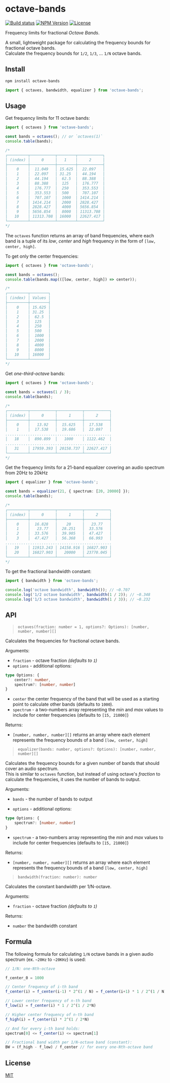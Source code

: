 # octave-bands

[![Build status](https://github.com/dimadeveatii/octave-bands/actions/workflows/ci.yml/badge.svg?branch=main)](https://github.com/dimadeveatii/octave-bands/actions/workflows/ci.yml?query=branch%3Amain++)
[![NPM Version](https://img.shields.io/npm/v/octave-bands.svg)](https://npmjs.org/package/octave-bands)
[![License](https://img.shields.io/npm/l/octave-bands)](https://github.com/dimadeveatii/octave-bands/blob/main/LICENSE)

Frequency limits for fractional _Octave Bands_.

A small, lightweight package for calculating the frequency bounds for fractional octave bands.  
Calculate the frequency bounds for `1/2`, `1/3`, ... `1/N` octave bands.

## Install

```sh
npm install octave-bands
```

```ts
import { octaves, bandwidth, equalizer } from 'octave-bands';
```

## Usage

Get frequency limits for 11 octave bands:

```ts
import { octaves } from 'octave-bands';

const bands = octaves(); // or `octaves(1)`
console.table(bands);

/*
┌─────────┬───────────┬────────┬───────────┐
│ (index) │     0     │   1    │     2     │
├─────────┼───────────┼────────┼───────────┤
│    0    │  11.049   │ 15.625 │  22.097   │
│    1    │  22.097   │ 31.25  │  44.194   │
│    2    │  44.194   │  62.5  │  88.388   │
│    3    │  88.388   │  125   │  176.777  │
│    4    │  176.777  │  250   │  353.553  │
│    5    │  353.553  │  500   │  707.107  │
│    6    │  707.107  │  1000  │ 1414.214  │
│    7    │ 1414.214  │  2000  │ 2828.427  │
│    8    │ 2828.427  │  4000  │ 5656.854  │
│    9    │ 5656.854  │  8000  │ 11313.708 │
│   10    │ 11313.708 │ 16000  │ 22627.417 │
└─────────┴───────────┴────────┴───────────┘
*/
```

The `octaves` function returns an array of band frequencies, where each band is a tuple of its _low_, _center_ and _high_ frequency in the form of `[low, center, high]`.

To get only the center frequencies:

```ts
import { octaves } from 'octave-bands';

const bands = octaves();
console.table(bands.map(([low, center, high]) => center));

/*
┌─────────┬────────┐
│ (index) │ Values │
├─────────┼────────┤
│    0    │ 15.625 │
│    1    │ 31.25  │
│    2    │  62.5  │
│    3    │  125   │
│    4    │  250   │
│    5    │  500   │
│    6    │  1000  │
│    7    │  2000  │
│    8    │  4000  │
│    9    │  8000  │
│   10    │ 16000  │
└─────────┴────────┘
*/
```

Get _one-third-octave_ bands:

```ts
import { octaves } from 'octave-bands';

const bands = octaves(1 / 3);
console.table(bands);

/*
┌─────────┬───────────┬───────────┬───────────┐
│ (index) │     0     │     1     │     2     │
├─────────┼───────────┼───────────┼───────────┤
│    0    │   13.92   │  15.625   │  17.538   │
│    1    │  17.538   │  19.686   │  22.097   │
...............................................
│   18    │  890.899  │   1000    │ 1122.462  │
...............................................
│   31    │ 17959.393 │ 20158.737 │ 22627.417 │
└─────────┴───────────┴───────────┴───────────┘
*/
```

Get the frequency limits for a 21-band equalizer covering an audio spectrum
from 20Hz to 20kHz

```ts
import { equalizer } from 'octave-bands';

const bands = equalizer(21, { spectrum: [20, 20000] });
console.table(bands);

/*
┌─────────┬───────────┬───────────┬───────────┐
│ (index) │     0     │     1     │     2     │
├─────────┼───────────┼───────────┼───────────┤
│    0    │  16.828   │    20     │   23.77   │
│    1    │   23.77   │  28.251   │  33.576   │
│    2    │  33.576   │  39.905   │  47.427   │
│    3    │  47.427   │  56.368   │  66.993   │
...............................................
│   19    │ 11913.243 │ 14158.916 │ 16827.903 │
│   20    │ 16827.903 │   20000   │ 23770.045 │
└─────────┴───────────┴───────────┴───────────┘
*/
```

To get the fractional bandwidth constant:

```ts
import { bandwidth } from 'octave-bands';

console.log('octave bandwidth', bandwidth()); // ~0.707
console.log('1/2 octave bandwidth', bandwidth(1 / 2)); // ~0.348
console.log('1/3 octave bandwidth', bandwidth(1 / 3)); // ~0.232
```

## API

> `octaves(fraction: number = 1, options?: Options): [number, number, number][]`

Calculates the frequencies for fractional octave bands.

Arguments:

- `fraction` - octave fraction _(defaults to `1`)_
- `options` - additional options:

```ts
type Options: {
    center?: number,
    spectrum?: [number, number]
}
```

- `center` the center frequency of the band that will be used as a starting point to calculate other bands (defaults to `1000`).
- `spectrum` - a two-numbers array representing the _min_ and _max_ values to include for center frequencies (defaults to `[15, 21000]`)

Returns:

- `[number, number, number][]` returns an array where each element represents the frequency bounds of a band `[low, center, high]`

> `equalizer(bands: number, options?: Options): [number, number, number][]`

Calculates the frequency bounds for a given number of bands that should cover an audio spectrum.  
This is similar to `octaves` function, but instead of using octave's _fraction_ to calculate the frequencies, it uses the
number of bands to output.

Arguments:

- `bands` - the number of bands to output

- `options` - additional options:

```ts
type Options: {
    spectrum?: [number, number]
}
```

- `spectrum` - a two-numbers array representing the _min_ and _max_ values to include for center frequencies (defaults to `[15, 21000]`)

Returns:

- `[number, number, number][]` returns an array where each element represents the frequency bounds of a band `[low, center, high]`

> `bandwidth(fraction: number): number`

Calculates the constant bandwidth per 1/N-octave.

Arguments:

- `fraction` - octave fraction _(defaults to `1`)_

Returns:

- `number` the bandwidth constant

## Formula

The following formula for calculating `1/N` octave bands in a given audio spectrum (ex. `~20Hz` to `~20KHz`) is used:

```js
// 1/N: one-Nth-octave

f_center_0 = 1000

// Center frequency of i-th band
f_center(i) = f_center(i-1) * 2^(1 / N) = f_center(i+1) * 1 / 2^(1 / N)

// Lower center frequency of n-th band
f_low(i) = f_center(i) * 1 / 2^(1 / 2*N)

// Higher center frequency of n-th band
f_high(i) = f_center(i) * 2^(1 / 2*N)

// And for every i-th band holds:
spectrum[0] <= f_center(i) <= spectrum[1]

// Fractional band width per 1/N-octave band (constant):
BW = (f_high - f_low) / f_center // for every one-Nth-octave band
```

## License

[MIT](LICENSE)
